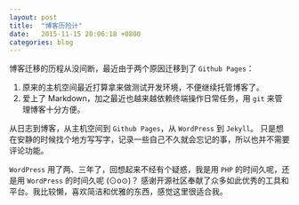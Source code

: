 ```yaml
---
layout: post
title:  "博客历险计"
date:   2015-11-15 20:06:18 +0800
categories: blog
---
```


博客迁移的历程从没间断，最近由于两个原因迁移到了 `Github Pages`：

1. 原来的主机空间最近打算拿来做测试开发环境，不便继续托管博客了。<br>
2. 爱上了 Markdown，加之最近也越来越依赖终端操作日常任务，用 `git` 来管理博客十分方便。

从日志到博客，从主机空间到 `Github Pages`，从 `WordPress` 到 `Jekyll`。
只是想在安静的时候找个地方写写字，记录一些自己不久就会忘记的事，所以也并不需要评论功能。

`WordPress` 用了两、三年了，回想起来不经有个疑惑，我是用 `PHP` 的时间久呢，还是用 `WordPress` 的时间久呢 (⊙o⊙)？
感谢开源社区奉献了众多如此优秀的工具和平台。我比较懒，喜欢简洁和优雅的东西，感觉这里很适合我。
